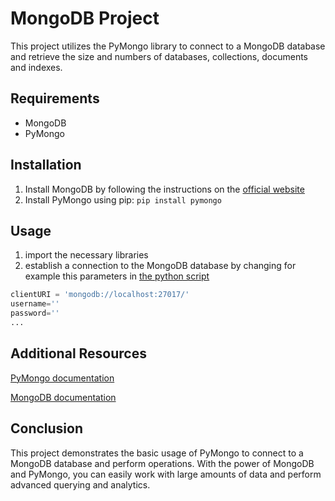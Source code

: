 # MongoDB Project

This project utilizes the PyMongo library to connect to a MongoDB database 
and retrieve the size and numbers of databases, collections, documents and indexes.

## Requirements
- MongoDB
- PyMongo

## Installation
1. Install MongoDB by following the instructions on the [official website](https://docs.mongodb.com/manual/installation/)
2. Install PyMongo using pip: `pip install pymongo`

## Usage
1. import the necessary libraries 
2. establish a connection to the MongoDB database by changing for example this parameters in [the python script](https://github.com/chewfleur/pymongo-List-Size/blob/a18e343d7681af51e61a816ab91c6721374534ef/getInfoPy.sh)

```python
clientURI = 'mongodb://localhost:27017/'
username=''
password=''
...
```

## Additional Resources
[PyMongo documentation](https://pymongo.readthedocs.io/en/stable/)

[MongoDB documentation](https://docs.mongodb.com/)

## Conclusion
This project demonstrates the basic usage of PyMongo to connect to a MongoDB database and perform operations. 
With the power of MongoDB and PyMongo, you can easily work with large amounts of data and perform advanced querying and analytics.
